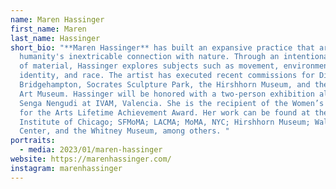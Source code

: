 ```yaml
---
name: Maren Hassinger
first_name: Maren
last_name: Hassinger
short_bio: "**Maren Hassinger** has built an expansive practice that articulates
  humanity's inextricable connection with nature. Through an intentional choice
  of material, Hassinger explores subjects such as movement, environment,
  identity, and race. The artist has executed recent commissions for Dia
  Bridgehampton, Socrates Sculpture Park, the Hirshhorn Museum, and the Aspen
  Art Museum. Hassinger will be honored with a two-person exhibition alongside
  Senga Nengudi at IVAM, Valencia. She is the recipient of the Women’s Caucus
  for the Arts Lifetime Achievement Award. Her work can be found at the Art
  Institute of Chicago; SFMoMA; LACMA; MoMA, NYC; Hirshhorn Museum; Walker Art
  Center, and the Whitney Museum, among others. "
portraits:
  - media: 2023/01/maren-hassinger
website: https://marenhassinger.com/
instagram: marenhassinger
---
```

